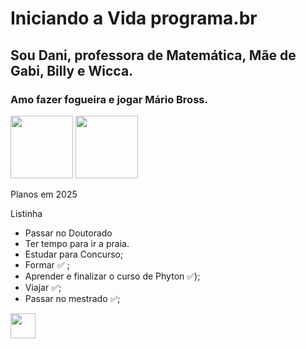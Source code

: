 # Iniciando a Vida programa.br
## Sou Dani, professora de Matemática, Mãe de Gabi, Billy e Wicca.
### Amo fazer fogueira e jogar Mário Bross. <p align="center">
  <img src="https://www.icegif.com/wp-content/uploads/2022/03/icegif-482.gif" width="100">  <img src="https://i.pinimg.com/originals/c6/6b/a2/c66ba23cab50cd046057a2380ec22736.gif" width="100">
  
</p>

Planos em 2025

Listinha

- Passar no Doutorado
- Ter tempo para ir a praia.
- Estudar para Concurso;
- Formar ✅ ;
- Aprender e finalizar o curso de Phyton ✅);
- Viajar ✅;
- Passar no mestrado ✅;



<img src="https://cdn.jsdelivr.net/gh/devicons/devicon/icons/atom/atom-original.svg" width="40" />
